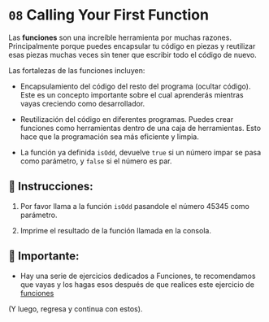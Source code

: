 # `08` Calling Your First Function

Las **funciones** son una increíble herramienta por muchas razones. Principalmente porque puedes encapsular tu código en piezas y reutilizar esas piezas muchas veces sin tener que escribir todo el código de nuevo. 

Las fortalezas de las funciones incluyen:

- Encapsulamiento del código del resto del programa (ocultar código). Este es un concepto importante sobre el cual aprenderás mientras vayas creciendo como desarrollador.

- Reutilización del código en diferentes programas. Puedes crear funciones como herramientas dentro de una caja de herramientas. Esto hace que la programación sea más eficiente y limpia.

- La función ya definida `isOdd`, devuelve `true` si un número impar se pasa como parámetro, y `false` si el número es par. 

## 📝  Instrucciones:

1. Por favor llama a la función `isOdd` pasandole el número 45345 como parámetro.

2. Imprime el resultado de la función llamada en la consola.

## 🔎 Importante: 

+ Hay una serie de ejercicios dedicados a Funciones, te recomendamos que vayas y los hagas esos después de que realices este ejercicio de [funciones](https://github.com/4GeeksAcademy/javascript-functions-exercises-tutorial)

(Y luego, regresa y continua con estos).
